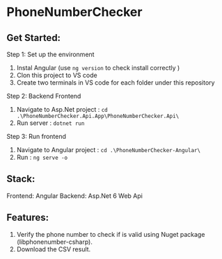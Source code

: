 # PhoneNumberChecker

## Get Started:
Step 1: Set up the environment
1. Instal Angular (use ```ng version``` to check install correctly )
2. Clon this project to VS code
3. Create two terminals in VS code for each folder under this repository

Step 2: Backend Frontend
1. Navigate to Asp.Net project  : ```cd .\PhoneNumberChecker.Api.App\PhoneNumberChecker.Api\```
2. Run server                   : ```dotnet run```

Step 3: Run frontend
1. Navigate to Angular project  : ```cd .\PhoneNumberChecker-Angular\```
2. Run                          : ```ng serve -o```

## Stack:
Frontend: Angular
Backend: Asp.Net 6 Web Api

## Features:
1. Verify the phone number to check if is valid using Nuget package (libphonenumber-csharp).
2. Download the CSV result.
